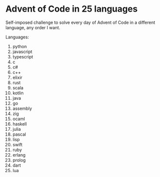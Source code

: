 
# Advent of Code in 25 languages

Self-imposed challenge to solve every day of Advent of Code in a different language, any order I want.

Languages:

1. python
2. javascript
3. typescript
4. c
5. c#
6. c++
7. elixir
8. rust
9. scala
10. kotlin
11. java
12. go
13. assembly
14. zig
15. ocaml
16. haskell
17. julia
18. pascal
19. lisp
20. swift
21. ruby
22. erlang
23. prolog
24. dart
25. lua

